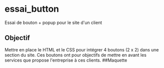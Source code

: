 # essai_button
Essai de bouton + popup pour le site d'un client
## Objectif
Mettre en place le HTML et le CSS pour intégrer 4 boutons (2 x 2) dans une section du site. Ces boutons ont pour objectifs de mettre en avant les services que propose l'entreprise à ces clients.
##Maquette

